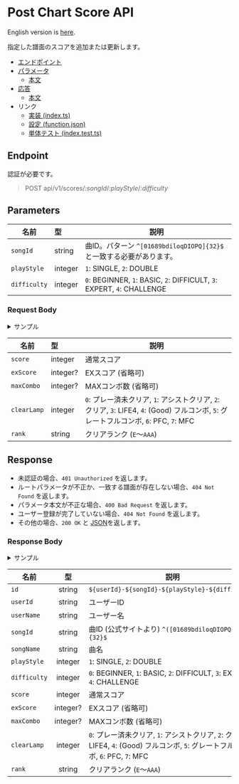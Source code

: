 # Post Chart Score API

English version is [here](./README.md).

指定した譜面のスコアを追加または更新します。

- [エンドポイント](#endpoint)
- [パラメータ](#parameters)
  - [本文](#request-body)
- [応答](#response)
  - [本文](#response-body)
- リンク
  - [実装 (index.ts)](index.ts)
  - [設定 (function.json)](function.json)
  - [単体テスト (index.test.ts)](index.test.ts)

## Endpoint

認証が必要です。

> POST api/v1/scores/*:songId*/*:playStyle*/*:difficulty*

## Parameters

|名前|型|説明|
|---|:--|---|
|`songId`|string|曲ID。パターン `^[01689bdiloqDIOPQ]{32}$` と一致する必要があります。|
|`playStyle`|integer|`1`: SINGLE, `2`: DOUBLE|
|`difficulty`|integer|`0`: BEGINNER, `1`: BASIC, `2`: DIFFICULT, `3`: EXPERT, `4`: CHALLENGE|

### Request Body

<details>
  <summary>サンプル</summary>

```json
{
  "score": 1000000,
  "exScore": 402,
  "maxCombo": 122,
  "clearLamp": 7,
  "rank": "AAA"
}
```

</details>

|名前|型|説明|
|---|:--|---|
|`score`|integer|通常スコア|
|`exScore`|integer?|EXスコア (省略可)|
|`maxCombo`|integer?|MAXコンボ数 (省略可)|
|`clearLamp`|integer|`0`: プレー済未クリア, `1`: アシストクリア, `2`: クリア, `3`: LIFE4, `4`: (Good) フルコンボ, `5`: グレートフルコンボ, `6`: PFC, `7`: MFC|
|`rank`|string|クリアランク (`E`～`AAA`)|

## Response

- 未認証の場合、`401 Unauthorized` を返します。
- ルートパラメータが不正か、一致する譜面が存在しない場合、`404 Not Found` を返します。
- パラメータ本文が不正な場合、`400 Bad Request` を返します。
- ユーザー登録が完了していない場合、`404 Not Found` を返します。
- その他の場合、`200 OK` と [JSON](#response-body)を返します。

### Response Body

<details>
  <summary>サンプル</summary>

```json
{
  "id": "public_user-QPd01OQqbOIiDoO1dbdo1IIbb60bqPdl-1-0",
  "userId": "public_user",
  "userName": "AFRO",
  "songId": "QPd01OQqbOIiDoO1dbdo1IIbb60bqPdl",
  "songName": "愛言葉",
  "playStyle": 1,
  "difficulty": 0,
  "score": 999950,
  "clearLamp": 6,
  "rank": "AAA"
}
```

</details>

|名前|型|説明|
|---|:--:|--|
|`id`|string|`${userId}-${songId}-${playStyle}-${difficulty}`|
|`userId`|string|ユーザーID|
|`userName`|string|ユーザー名|
|`songId`|string|曲ID (公式サイトより) `^([01689bdiloqDIOPQ]*){32}$`|
|`songName`|string|曲名|
|`playStyle`|integer|`1`: SINGLE, `2`: DOUBLE|
|`difficulty`|integer|`0`: BEGINNER, `1`: BASIC, `2`: DIFFICULT, `3`: EXPERT, `4`: CHALLENGE|
|`score`|integer|通常スコア|
|`exScore`|integer?|EXスコア (省略可)|
|`maxCombo`|integer?|MAXコンボ数 (省略可)|
|`clearLamp`|integer|`0`: プレー済未クリア, `1`: アシストクリア, `2`: クリア, `3`: LIFE4, `4`: (Good) フルコンボ, `5`: グレートフルコンボ, `6`: PFC, `7`: MFC|
|`rank`|string|クリアランク (`E`～`AAA`)|
